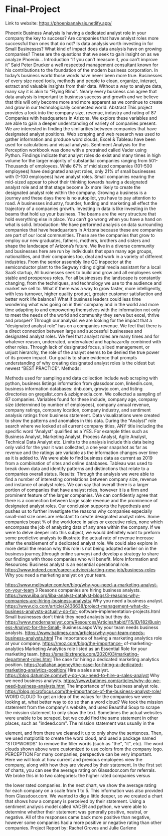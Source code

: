 # Final-Project


Link to website: https://phoenixanalysis.netlify.app/

Phoenix Business Analysis
Is having a dedicated analyst role in your company the key to success?
Are companies that have analyst roles more successful than ones that do not? Is data analysis worth investing in for Small Businesses?
What kind of impact does data analysis have on growing companies?
These are the questions that we seek to gain insight on as we analyze Phoenix...
Introduction
“If you can’t measure it, you can’t improve it” Said Peter Drucker a well respected management consultant known for his contributions to the foundation of the modern business corporation. In today’s business world those words have never been more true.
Businesses of every size need tools, methods and people to clean, organize, interact, extract and valuable insights from their data. Without a way to analyze data, many say it is akin to “Flying Blind”.
Nearly every business can agree that data analysis is important to business success and growth and we believe that this will only become more and more apparent as we continue to create and grow in our technologically connected world.
Abstract
This project provides a look into the company size, revenue, industry and rating of 87 Companies with headquarters in Arizona. We explore these variables and are able to gain a deeper understanding of variety of companies present. We are interested in finding the similarities between companies that have designated analyst positions.
Web scraping and web research was used to gather information and produce word clouds, Excel & Tableau have been used for calculations and visual analysis. Sentiment Analysis for the Perception workbook was done with a pretrained called Vader using Python.
Findings indicate that analyst roles do exist and many times in high volume for the larger majority of substantial companies ranging from 501-Thousands of employees. While 67% of mid sized companies (101-500 employees) have designated analyst roles, only 21% of small businesses with (1-100 employees) have analyst roles. Small companies nearing the mid-sized appear to pivot their
thinking towards having a designated analyst role and at that stage become 3x more likely to create the designated analyst role within the company.
Growing a business is a journey and these days there is no autopilot, you have to pay attention to road. A businesses industry, founder, funding and marketing all effect the trajectory of a companies growth. Investing in data is like investing in the beams that hold up your business. The beams are the very structure that hold everything else in place. You can’t go wrong when you have a hand on what is solid.
Introduction:
We have performed analysis on data surrounding companies that have headquarters in Arizona because these are companies are part of our local communities. These are the companies that grow to employ our new graduates, fathers, mothers, brothers and sisters and shape the landscape of Arizona’s future.
We live in a diverse community and businesses here are run by individuals that span many age groups, nationalities, and their companies too, deal and work in a variety of different industries. From the senior assembly line QC inspector at the semiconductor plant to the Segway riding digital media assistant for a local SaaS startup, All businesses seek to build and grow and all employees seek stable and prosperous roles.
For all businesses the landscape is constantly changing, from the techniques, and technology we use to the audience and market we sell to. What if there was a way to grow faster, more intelligently, with less turnover, higher quality product, greater customer satisfaction and better work life balance? What if business leaders could less time wondering what was going on in their company and in the world and more time adapting to and empowering themselves with the information not only to meet the needs of the world and community they serve but excel, thrive and prosper?
Through our analysis we are looking for the impact that a “designated analyst role” has on a companies revenue. We feel that there is a direct connection between large and successful businesses and designated analyst roles. We feel that analyst roles are many times and for whatever reason, underrated, undervalued and haphazardly combined with other roles. Through lack of designated focus, siloed management, or unjust hierarchy, the role of the analyst seems to be denied the true power of its proven impact. Our goal is to share evidence that prompts understanding of why creating designated analyst roles is the oldest but newest “BEST PRACTICE”.
Methods:

Methods used for sampling and data collection include web scraping with python, business listings information from glassdoor.com, linkedin.com, business information databases: dnb.com, growjo.com, and listing directories on gregslist.com & azbigmedia.com.
We collected a sampling of 87 companies. Variables found for these include, company age, company size (determined by number of employees), company annual revenue, company ratings, company location, company industry, and sentiment analysis ratings from business statement.
Data visualizations were created to show the patterns and anomalies in this data. During the “Analyst” role search where we looked at all current company titles, ANY title including the specific word “Analyst” qualified as a YES. For example titles such as Business Analyst, Marketing Analyst, Process Analyst, Agile Analyst, Technical Data Analyst etc.
Limits to the analysis include this data being only valid for the year it was collected, a one year snapshot as far as revenue and the ratings are variable as the information changes over time as it is added to. We were able to find business data as current as 2019 from a combination of sites and online databases. Tableau was used to break down data and identify patterns and distinctions that relate to a companies overall status.
Results:
Through the analysis we were able to find a number of interesting correlations between company size, revenue and instance of analyst roles. We can say that overall there is a larger portion of companies that have analyst roles, however it is a firm and prominent feature of the larger companies. We can confidently agree that there is a connection between large scale revenue and the prominence of designated analyst roles. Our conclusion supports the hypothesis and pushes us to further investigate the reasons why companies especially small-mid size ones are reluctant to create designated analyst roles. Some companies boast 3⁄4 of the workforce in sales or executive roles, none which encompass the job of analyzing data of any area within the company. If we were to delve deeper into this subject, we would definitely want to preform some predictive analysis to illustrate the actual rate of revenue increase after the enablement of a dedicated analyst role. We could also explore in more detail the reason why this role is not being adopted earlier on in the business journey,(through online surveys) and develop a strategy to share our findings with those companies who will benefit.
More Information and Resources:
Business analyst is an essential operational role.
https://www.indeed.com/career-advice/starting-new-job/business-roles
Why you need a marketing analyst on your team.
 
https://www.meltwater.com/en/blog/why-you-need-a-marketing-analyst-on-your-team
3 Reasons companies are hiring business analysts.
https://www.iiba.org/iiba-analyst-catalyst-blogs/3-reasons-why-companies-are-hiring-business-analysts/
Why you need a business analyst.
https://www.cio.com/article/2436638/project-management-what-do-business-analysts-actually-do-for- software-implementation-projects.html
Small businesses don’t think they need analysts but they do. https://www.modernanalyst.com/Resources/Articles/tabid/115/ID/182/Business-Analyst-for-the-Small- Business.aspx
Why your team needs business analysts.
https://www.batimes.com/articles/why-your-team-needs-business-analysts.html
The importance of having a marketing analytics role at your company. https://moz.com/blog/the-importance- of-marketing-analytics
Marketing Analytics role listed as an Essential Role for your marketing team. https://smallbiztrends.com/2020/03/marketing-department-roles.html
The case for hiring a dedicated marketing analytics position. https://callahan.agency/the-case-for-hiring-a-dedicated-marketing-analytics-position/
Hire a sales analyst.
https://blog.datumize.com/why-do-you-need-to-hire-a-sales-analyst
Why we need business analysts.
https://www.batimes.com/articles/why-do-we-need-business-analysts.html
The importance of the business analyst role. https://blog.microfocus.com/the-importance-of-the-business-analyst-role/
WORD CLOUD
To get an idea of the values for the companies we were looking at, what better way to do so than a word cloud?
We took the mission statement from the company's website, and used Beautiful Soup to scrape the mission statement to only show the text. Sometimes the actual websites were unable to be scraped, but we could find the same statement in other places, such as "indeed.com". The mission statement was usually in the <p> element, and from there we cleaned it up to only show the sentences. Then, we used matplotlib to create the word cloud, and used a package named "STOPWORDS" to remove the filler words (such as "the", "it", etc). The word clouds shown above were customized to use colors from the company logo.
PERCEPTION
For many companies, perspective can be very important. Here we will look at how current and previous employees view the company, along with how they are viewed by their statement.
In the first set of charts, you can see the average rating on Glassdoor.com for referrals. We broke this in to two categories: the higher rated companies versus
              
the lower rated companies. In the next chart, we show the average rating for each company on a scale from 1 to 5. This information was also provided from Glassdoor.com.
We wanted to dig a little deeper, so we created a chart that shows how a company is perceived by their statement. Using a sentiment analysis model called VADER and python, we were able to determine whether their statement was generally positive, neutral, or negative. All of the responses came back more positive than negative, however some companies had a more positive or negative rating than other companies.
Project Report by: Rachel Groves and Julie Carlene
